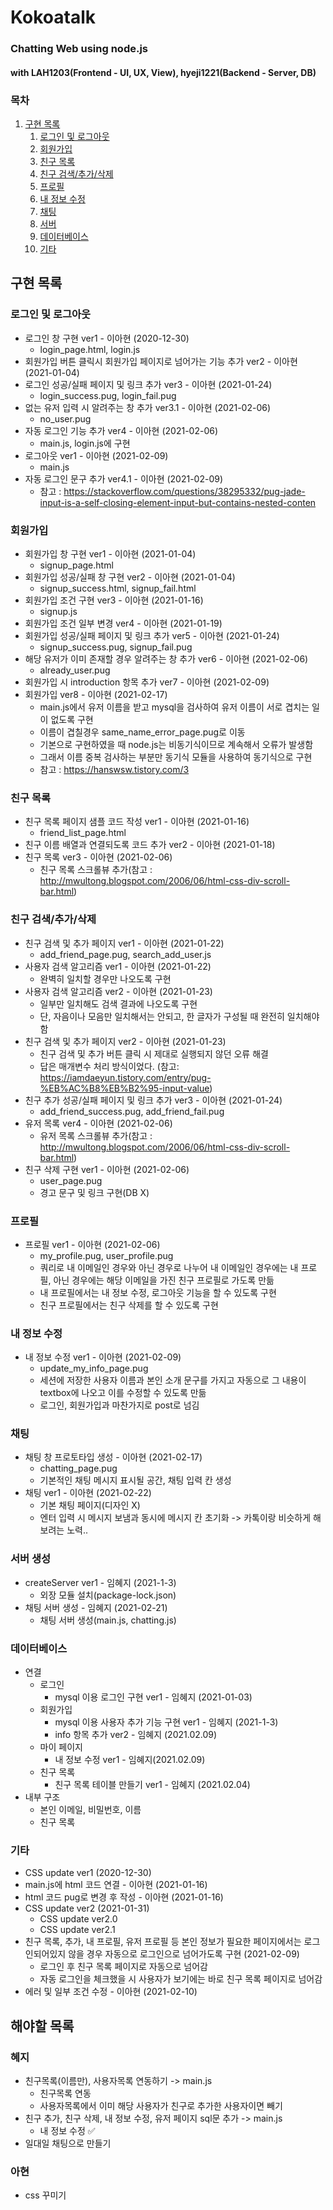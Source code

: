 # Kokoatalk
### Chatting Web using node.js
#### with LAH1203(Frontend - UI, UX, View), hyeji1221(Backend - Server, DB)

### 목차
1. [구현 목록](#구현-목록)
    1. [로그인 및 로그아웃](#로그인-및-로그아웃)
    2. [회원가입](#회원가입)
    3. [친구 목록](#친구-목록)
    4. [친구 검색/추가/삭제](#친구-검색추가)
    5. [프로필](#프로필)
    6. [내 정보 수정](#내-정보-수정)
    7. [채팅](#채팅)
    8. [서버](#서버-생성)
    9. [데이터베이스](#데이터베이스)
    10. [기타](#기타)

## 구현 목록
### 로그인 및 로그아웃
  - 로그인 창 구현 ver1 - 이아현 (2020-12-30)
    + login_page.html, login.js
  - 회원가입 버튼 클릭시 회원가입 페이지로 넘어가는 기능 추가 ver2 - 이아현 (2021-01-04)
  - 로그인 성공/실패 페이지 및 링크 추가 ver3 - 이아현 (2021-01-24)
    + login_success.pug, login_fail.pug
  - 없는 유저 입력 시 알려주는 창 추가 ver3.1 - 이아현 (2021-02-06)
    + no_user.pug
  - 자동 로그인 기능 추가 ver4 - 이아현 (2021-02-06)
    + main.js, login.js에 구현
  - 로그아웃 ver1 - 이아현 (2021-02-09)
    + main.js
  - 자동 로그인 문구 추가 ver4.1 - 이아현 (2021-02-09)
    + 참고 : https://stackoverflow.com/questions/38295332/pug-jade-input-is-a-self-closing-element-input-but-contains-nested-conten

### 회원가입
  - 회원가입 창 구현 ver1 - 이아현 (2021-01-04)
    + signup_page.html
  - 회원가입 성공/실패 창 구현 ver2 - 이아현 (2021-01-04)
    + signup_success.html, signup_fail.html
  - 회원가입 조건 구현 ver3 - 이아현 (2021-01-16)
    + signup.js
  - 회원가입 조건 일부 변경 ver4 - 이아현 (2021-01-19)
  - 회원가입 성공/실패 페이지 및 링크 추가 ver5 - 이아현 (2021-01-24)
    + signup_success.pug, signup_fail.pug
  - 해당 유저가 이미 존재할 경우 알려주는 창 추가 ver6 - 이아현 (2021-02-06)
    + already_user.pug
  - 회원가입 시 introduction 항목 추가 ver7 - 이아현 (2021-02-09)
  - 회원가입 ver8 - 이아현 (2021-02-17)
    + main.js에서 유저 이름을 받고 mysql을 검사하여 유저 이름이 서로 겹치는 일이 없도록 구현
    + 이름이 겹칠경우 same_name_error_page.pug로 이동
    + 기본으로 구현하였을 때 node.js는 비동기식이므로 계속해서 오류가 발생함
    + 그래서 이름 중복 검사하는 부분만 동기식 모듈을 사용하여 동기식으로 구현
    + 참고 : https://hanswsw.tistory.com/3

### 친구 목록
  - 친구 목록 페이지 샘플 코드 작성 ver1 - 이아현 (2021-01-16)
    + friend_list_page.html
  - 친구 이름 배열과 연결되도록 코드 추가 ver2 - 이아현 (2021-01-18)
  - 친구 목록 ver3 - 이아현 (2021-02-06)
    + 친구 목록 스크롤뷰 추가(참고 : http://mwultong.blogspot.com/2006/06/html-css-div-scroll-bar.html)

### 친구 검색/추가/삭제
  - 친구 검색 및 추가 페이지 ver1 - 이아현 (2021-01-22)
    + add_friend_page.pug, search_add_user.js
  - 사용자 검색 알고리즘 ver1 - 이아현 (2021-01-22)
    + 완벽히 일치할 경우만 나오도록 구현
  - 사용자 검색 알고리즘 ver2 - 이아현 (2021-01-23)
    + 일부만 일치해도 검색 결과에 나오도록 구현
    + 단, 자음이나 모음만 일치해서는 안되고, 한 글자가 구성될 때 완전히 일치해야 함
  - 친구 검색 및 추가 페이지 ver2 - 이아현 (2021-01-23)
    + 친구 검색 및 추가 버튼 클릭 시 제대로 실행되지 않던 오류 해결
    + 답은 매개변수 처리 방식이었다. (참고: https://iamdaeyun.tistory.com/entry/pug-%EB%AC%B8%EB%B2%95-input-value)
  - 친구 추가 성공/실패 페이지 및 링크 추가 ver3 - 이아현 (2021-01-24)
    + add_friend_success.pug, add_friend_fail.pug
  - 유저 목록 ver4 - 이아현 (2021-02-06)
    + 유저 목록 스크롤뷰 추가(참고 : http://mwultong.blogspot.com/2006/06/html-css-div-scroll-bar.html)
  - 친구 삭제 구현 ver1 - 이아현 (2021-02-06)
    + user_page.pug
    + 경고 문구 및 링크 구현(DB X)

### 프로필
  - 프로필 ver1 - 이아현 (2021-02-06)
    + my_profile.pug, user_profile.pug
    + 쿼리로 내 이메일인 경우와 아닌 경우로 나누어 내 이메일인 경우에는 내 프로필, 아닌 경우에는 해당 이메일을 가진 친구 프로필로 가도록 만듦
    + 내 프로필에서는 내 정보 수정, 로그아웃 기능을 할 수 있도록 구현
    + 친구 프로필에서는 친구 삭제를 할 수 있도록 구현

### 내 정보 수정
  - 내 정보 수정 ver1 - 이아현 (2021-02-09)
    + update_my_info_page.pug
    + 세션에 저장한 사용자 이름과 본인 소개 문구를 가지고 자동으로 그 내용이 textbox에 나오고 이를 수정할 수 있도록 만듦
    + 로그인, 회원가입과 마찬가지로 post로 넘김

### 채팅
  - 채팅 창 프로토타입 생성 - 이아현 (2021-02-17)
    + chatting_page.pug
    + 기본적인 채팅 메시지 표시될 공간, 채팅 입력 칸 생성
  - 채팅 ver1 - 이아현 (2021-02-22)
    + 기본 채팅 페이지(디자인 X)
    + 엔터 입력 시 메시지 보냄과 동시에 메시지 칸 초기화 -> 카톡이랑 비슷하게 해보려는 노력..

### 서버 생성
  - createServer ver1 - 임혜지 (2021-1-3)
    + 외장 모듈 설치(package-lock.json)
  - 채팅 서버 생성 - 임혜지 (2021-02-21)
    + 채팅 서버 생성(main.js, chatting.js)

### 데이터베이스
  - 연결
    + 로그인
        - mysql 이용 로그인 구현 ver1 - 임혜지 (2021-01-03) 
    + 회원가입
        - mysql 이용 사용자 추가 기능 구현 ver1 - 임혜지 (2021-1-3)
        - info 항목 추가 ver2 - 임혜지 (2021.02.09)
    + 마이 페이지
        - 내 정보 수정 ver1 - 임혜지(2021.02.09)
    + 친구 목록
      - 친구 목록 테이블 만들기 ver1 - 임혜지 (2021.02.04)
  - 내부 구조
    + 본인 이메일, 비밀번호, 이름
    + 친구 목록

### 기타
  - CSS update ver1 (2020-12-30)
  - main.js에 html 코드 연결 - 이아현 (2021-01-16)
  - html 코드 pug로 변경 후 작성 - 이아현 (2021-01-16)
  - CSS update ver2 (2021-01-31)
    - CSS update ver2.0
    - CSS update ver2.1
  - 친구 목록, 추가, 내 프로필, 유저 프로필 등 본인 정보가 필요한 페이지에서는 로그인되어있지 않을 경우 자동으로 로그인으로 넘어가도록 구현 (2021-02-09)
    + 로그인 후 친구 목록 페이지로 자동으로 넘어감
    + 자동 로그인을 체크했을 시 사용자가 보기에는 바로 친구 목록 페이지로 넘어감
  - 에러 및 일부 조건 수정 - 이아현 (2021-02-10)

## 해야할 목록
### 혜지
  - 친구목록(이름만), 사용자목록 연동하기 -> main.js
    - 친구목록 연동
    - 사용자목록에서 이미 해당 사용자가 친구로 추가한 사용자이면 빼기
  - 친구 추가, 친구 삭제, 내 정보 수정, 유저 페이지 sql문 추가 -> main.js
    - 내 정보 수정 :white_check_mark:
  - 일대일 채팅으로 만들기
### 아현
  - css 꾸미기
